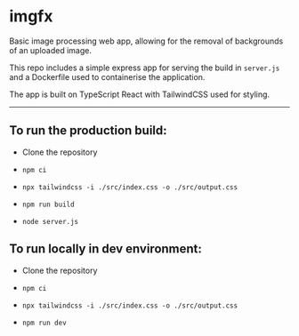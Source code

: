 # imgfx

Basic image processing web app, allowing for the removal of backgrounds of an uploaded image.

This repo includes a simple express app for serving the build in `server.js` and a Dockerfile used to containerise the application.

The app is built on TypeScript React with TailwindCSS used for styling.

---

## To run the production build:

- Clone the repository

- `npm ci`

- `npx tailwindcss -i ./src/index.css -o ./src/output.css`

- `npm run build`

- `node server.js`

## To run locally in dev environment:

- Clone the repository

- `npm ci`

- `npx tailwindcss -i ./src/index.css -o ./src/output.css`

- `npm run dev`